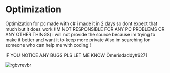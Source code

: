 # Optimization
Optimization for pc made with c# i made it in 2 days so dont expect that much but it does work (IM NOT RESPONSIBLE FOR ANY PC PROBLEMS OR ANY OTHER THINGS)
i will not provide the source because im trying to make it better and want it to keep more private Also im searching for someone who can help me with coding!!

IF YOU NOTICE ANY BUGS PLS LET ME KNOW Ömerisdaddy#6271

![rgbvrevbr](https://github.com/UmerIsDaddy/Optimization/assets/123514145/78ed7c60-4f8f-4d3c-8084-f61a86c247de)
